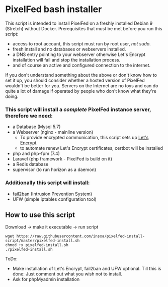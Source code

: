 # PixelFed bash installer
This script is intended to install PixelFed on a freshly installed Debian 9 (Stretch) without Docker. Prerequisites that must be met before you run this script:
- access to root account, this script must run by root user, _not sudo_.
- fresh install and no databases or webservers installed.
- a DNS entry pointing to your webserver otherwise Let's Encrypt installation
will fail and stop the installation process.
- and of course an active and configured connection to the internet.

If you don't understand something about the above or don't know how to set it up, you should consider whether a hosted version of PixelFed wouldn't be better for you. Servers on the Internet are no toys and can do quite a lot of damage if operated by people who don't know what they're doing.

### This script will install a *complete* PixelFed instance server, therefore we need:
- a Database (Mysql 5.7)
- a Webserver (nginx - mainline version)
  - To provide encrypted communication, this script sets up [Let's Encrypt](https://letsencrypt.org)
  - to automate renew Let's Encrypt certificates, certbot will be installed
- php and php-fpm (7.4)
- Laravel (php framework - PixelFed is build on it)
- a Redis database
- supervisor (to run horizon as a daemon)

### Additionally this script will install:
- fail2ban (Intrusion Prevention System)
- UFW (simple iptables configuration tool)

## How to use this script
Download -> make it executable -> run script
```
wget https://raw.githubusercontent.com/insxa/pixelfed-install-script/master/pixelfed-install.sh
chmod +x pixelfed-install.sh
./pixelfed-install.sh
```


ToDo:
- Make installation of Let's Encrypt, fail2ban and UFW optional. Till this is done: Just comment out what you wish not to install.
- Ask for phpMyadmin installation
